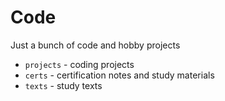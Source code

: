 # Code

Just a bunch of code and hobby projects

* `projects` - coding projects
* `certs` - certification notes and study materials
* `texts` - study texts
